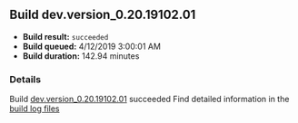 ## Build dev.version_0.20.19102.01
- **Build result:** `succeeded`
- **Build queued:** 4/12/2019 3:00:01 AM
- **Build duration:** 142.94 minutes
### Details
Build [dev.version_0.20.19102.01](https://winappstudio.visualstudio.com/web/build.aspx?pcguid=a4ef43be-68ce-4195-a619-079b4d9834c2&builduri=vstfs%3a%2f%2f%2fBuild%2fBuild%2f27569) succeeded
Find detailed information in the [build log files](https://uwpctdiags.blob.core.windows.net/buildlogs/dev.version_0.20.19102.01_logs.zip)
